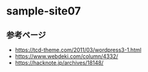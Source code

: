 # sample-site07

## 参考ページ
- https://tcd-theme.com/2011/03/wordpress3-1.html
- https://www.webdeki.com/column/4332/
- https://hacknote.jp/archives/18148/